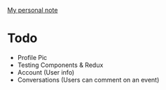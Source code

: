 [My personal note](https://gist.github.com/yhagio/419af7f29920ed71515708bf16c6d981)

# Todo
- Profile Pic
- Testing Components & Redux
- Account (User info)
- Conversations (Users can comment on an event)